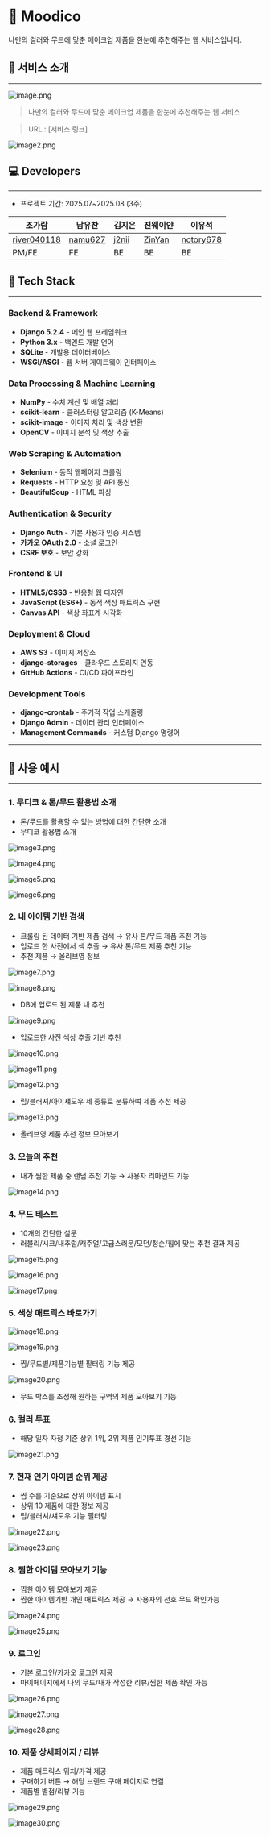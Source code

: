 # 🔮 Moodico

나만의 컬러와 무드에 맞춘 메이크업 제품을 한눈에 추천해주는 웹 서비스입니다.

## 🔮 서비스 소개

---

![image.png](staticfiles/images/image.png)

> 나만의 컬러와 무드에 맞춘 메이크업 제품을 한눈에 추천해주는 웹 서비스

> URL : [서비스 링크]

![image2.png](staticfiles/images/image2.png)

## 💻 Developers

---

- 프로젝트 기간: 2025.07~2025.08 (3주)

| **조가람**                                    | **남유찬**                            | **김지은**                        | **진웨이얀**                        | **이유석**                                |
| --------------------------------------------- | ------------------------------------- | --------------------------------- | ----------------------------------- | ----------------------------------------- |
| [river040118](https://github.com/river040118) | [namu627](https://github.com/namu627) | [j2nii](https://github.com/j2nii) | [ZinYan](https://github.com/ZinYan) | [notory678](https://github.com/notory678) |
| PM/FE                                         | FE                                    | BE                                | BE                                  | BE                                        |

## 🔩 Tech Stack

---

### **Backend & Framework**

- **Django 5.2.4** - 메인 웹 프레임워크
- **Python 3.x** - 백엔드 개발 언어
- **SQLite** - 개발용 데이터베이스
- **WSGI/ASGI** - 웹 서버 게이트웨이 인터페이스

### **Data Processing & Machine Learning**

- **NumPy** - 수치 계산 및 배열 처리
- **scikit-learn** - 클러스터링 알고리즘 (K-Means)
- **scikit-image** - 이미지 처리 및 색상 변환
- **OpenCV** - 이미지 분석 및 색상 추출

### **Web Scraping & Automation**

- **Selenium** - 동적 웹페이지 크롤링
- **Requests** - HTTP 요청 및 API 통신
- **BeautifulSoup** - HTML 파싱

### **Authentication & Security**

- **Django Auth** - 기본 사용자 인증 시스템
- **카카오 OAuth 2.0** - 소셜 로그인
- **CSRF 보호** - 보안 강화

### **Frontend & UI**

- **HTML5/CSS3** - 반응형 웹 디자인
- **JavaScript (ES6+)** - 동적 색상 매트릭스 구현
- **Canvas API** - 색상 좌표계 시각화

### **Deployment & Cloud**

- **AWS S3** - 이미지 저장소
- **django-storages** - 클라우드 스토리지 연동
- **GitHub Actions** - CI/CD 파이프라인

### **Development Tools**

- **django-crontab** - 주기적 작업 스케줄링
- **Django Admin** - 데이터 관리 인터페이스
- **Management Commands** - 커스텀 Django 명령어

---

## 🔮 사용 예시

---

### 1. 무디코 & 톤/무드 활용법 소개

- 톤/무드를 활용할 수 있는 방법에 대한 간단한 소개
- 무디코 활용법 소개

![image3.png](staticfiles/images/image3.png)

![image4.png](staticfiles/images/image4.png)

![image5.png](staticfiles/images/image5.png)

![image6.png](staticfiles/images/image6.png)

### 2. 내 아이템 기반 검색

- 크롤링 된 데이터 기반 제품 검색 → 유사 톤/무드 제품 추천 기능
- 업로드 한 사진에서 색 추출 → 유사 톤/무드 제품 추천 기능
- 추천 제품 → 올리브영 정보

![image7.png](staticfiles/images/image7.png)

![image8.png](staticfiles/images/image8.png)

- DB에 업로드 된 제품 내 추천

![image9.png](staticfiles/images/image9.png)

- 업로드한 사진 색상 추출 기반 추천

![image10.png](staticfiles/images/image10.png)

![image11.png](staticfiles/images/image11.png)

![image12.png](staticfiles/images/image12.png)

- 립/블러셔/아이섀도우 세 종류로 분류하여 제품 추천 제공

![image13.png](staticfiles/images/image13.png)

- 올리브영 제품 추천 정보 모아보기

### 3. 오늘의 추천

- 내가 찜한 제품 중 랜덤 추천 기능 → 사용자 리마인드 기능

![image14.png](staticfiles/images/image14.png)

### 4. 무드 테스트

- 10개의 간단한 설문
- 러블리/시크/내추럴/캐주얼/고급스러운/모던/청순/힙에 맞는 추천 결과 제공

![image15.png](staticfiles/images/image15.png)

![image16.png](staticfiles/images/image16.png)

![image17.png](staticfiles/images/image17.png)

### 5. 색상 매트릭스 바로가기

![image18.png](staticfiles/images/image18.png)

![image19.png](staticfiles/images/image19.png)

- 찜/무드별/제품기능별 필터링 기능 제공

![image20.png](staticfiles/images/image20.png)

- 무드 박스를 조정해 원하는 구역의 제품 모아보기 기능

### 6. 컬러 투표

- 해당 일자 자정 기준 상위 1위, 2위 제품 인기투표 경선 기능

![image21.png](staticfiles/images/image21.png)

### 7. 현재 인기 아이템 순위 제공

- 찜 수를 기준으로 상위 아이템 표시
- 상위 10 제품에 대한 정보 제공
- 립/블러셔/섀도우 기능 필터링

![image22.png](staticfiles/images/image22.png)

![image23.png](staticfiles/images/image23.png)

### 8. 찜한 아이템 모아보기 기능

- 찜한 아이템 모아보기 제공
- 찜한 아이템기반 개인 매트릭스 제공 → 사용자의 선호 무드 확인가능

![image24.png](staticfiles/images/image24.png)

![image25.png](staticfiles/images/image25.png)

### 9. 로그인

- 기본 로그인/카카오 로그인 제공
- 마이페이지에서 나의 무드/내가 작성한 리뷰/찜한 제품 확인 가능

![image26.png](staticfiles/images/image26.png)

![image27.png](staticfiles/images/image27.png)

![image28.png](staticfiles/images/image28.png)

### 10. 제품 상세페이지 / 리뷰

- 제품 매트릭스 위치/가격 제공
- 구매하기 버튼 → 해당 브랜드 구매 페이지로 연결
- 제품별 별점/리뷰 기능

![image29.png](staticfiles/images/image29.png)

![image30.png](staticfiles/images/image30.png)
